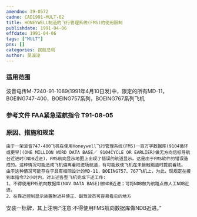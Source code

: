 ```yaml
---
amendno: 39-0572  
cadno: CAD1991-MULT-02  
title: HONEYWELL制造的飞行管理系统(FMS)的使用限制  
publishdate: 1991-04-06  
effdate: 1991-04-06  
tags: ["MULT"]  
pns: []  
categories: 民航总局  
author: 吴溪浚  
---
```

  
### 适用范围  
波音电传M-7240-91-1089(1991年4月10日发)中，限定的所有MD-11，BOEING747-400，BOEING757系列，BOEING767系列飞机  
  
<!--more-->  
### 参考文件    FAA紧急适航指令 T91-08-05  
  
### 原因、措施和规定  
    由于一架波音747-400飞机在使用Honeywell飞行管理系统(FMS)一百万字数据库(9104循环或更早)(ONE MILLION WORD DATA BASE／ 9104CYCLE OR EARLIER)做无方向信标导航台近进时(NDB近进)，FMS航向显示地图上出现了错误的航道显示。这是由于FMS软件的错误造成的。这种情况可能造成飞机偏离着陆进场航道，有可能致使飞机在未接触跑道时提前着陆。  
    由于这种情况可能存在于具有相同设计的MD-11，BOEING757、767飞机上，为此，现规定在接到本指令72小时内，对上述各型飞机完成下述工作:  
    1、不得使用FMS航向数据库(NAV DATA BASE)做NDB近进；可将NDB做为航路点做人工NDB近进。  
    2、在靠近控制显示装置附近并使正、副驾驶员可容易看见的地方  
      
安装一标牌，其上注明:“注意:不得使用FMS航向数据库做NDB近进。”  
